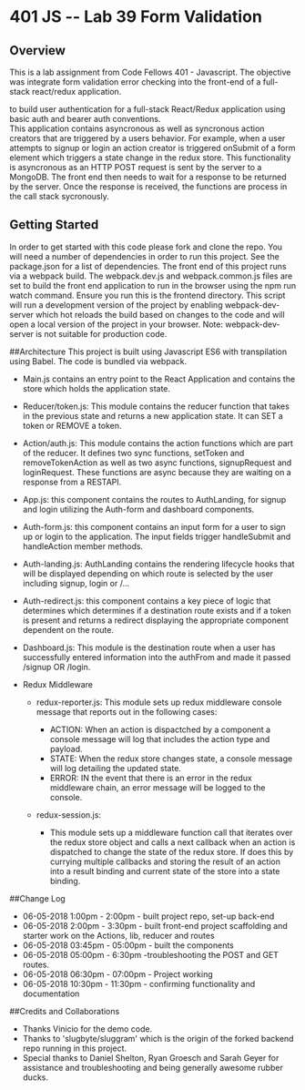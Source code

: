 
# 401 JS --  Lab 39 Form Validation

## Overview
This is a lab assignment from Code Fellows 401 - Javascript. The objective was integrate form validation error checking into the front-end of a full-stack react/redux application.  

to build user authentication for a full-stack React/Redux application  using basic auth and bearer auth conventions.  
This application contains asyncronous as well as syncronous action creators that are triggered by a users behavior.  For example, when a user attempts to signup or login an action creator is triggered onSubmit of a form element which triggers a state change in the redux store.  This functionality is asyncronous as an HTTP POST request is sent by the server to a MongoDB.  The front end then needs to wait for a response to be returned by the server.  Once the response is received, the functions are process in the call stack sycronously.    

## Getting Started
In order to get started with this code please fork and clone the repo. You will need a number of dependencies in order to run this project. See the package.json for a list of dependencies. The front end of this project runs via a webpack build.  The webpack.dev.js and webpack.common.js files are set to build the front end application to run in the browser using the npm run watch command.  Ensure you run this is the frontend directory. This script will run a development version of the project by enabling webpack-dev-server which hot reloads the build based on changes to the code and will open a local version of the project in your browser.  Note: webpack-dev-server is not suitable for production code.

##Architecture
This project is built using Javascript ES6 with transpilation using Babel. The code is bundled via webpack.

- Main.js contains an entry point to the React Application and contains the store which holds the application state.

- Reducer/token.js: This module contains the reducer function that takes in the previous state and returns a new application state. It can SET a token or REMOVE a token.

- Action/auth.js: This module contains the action functions which are part of the reducer. It defines two sync functions, setToken and removeTokenAction as well as two async functions, signupRequest and loginRequest.  These functions are async because they are waiting on a response from a RESTAPI.

- App.js: this component contains the routes to AuthLanding, for signup and login utilizing the Auth-form and dashboard components.

- Auth-form.js:  this component contains an input form for a user to sign up or login to the application.  The input fields trigger handleSubmit and handleAction member methods.  

- Auth-landing.js:  AuthLanding contains the rendering lifecycle hooks that will be displayed depending on which route is selected by the user including signup, login or /...

- Auth-redirect.js:  this component contains a key piece of logic that determines which determines if a destination route exists and if a token is present and returns a redirect displaying the appropriate component dependent on the route.

- Dashboard.js: This module is the destination route when a user has successfully entered information into the authFrom and made it passed /signup OR /login.  

- Redux Middleware

    - redux-reporter.js:  This module sets up redux middleware console message that reports out in the following cases:

        - ACTION: When an action is dispactched by a component a console message will log that includes the action type and payload.
        - STATE: When the redux store changes state, a console message will log detailing the updated state.
        - ERROR: IN the event that there is an error in the redux middleware chain, an error message will be logged to the console.
    - redux-session.js:
        - This module sets up a middleware function call that iterates over the redux store object and calls a next callback when an action is dispatched to change the state of the redux store. If does this by currying multiple callbacks and storing the result of an action into a result binding and current state of the store into a state binding.

##Change Log
- 06-05-2018 1:00pm - 2:00pm - built project repo, set-up back-end
- 06-05-2018 2:00pm - 3:30pm - built front-end project scaffolding and starter work on the Actions, lib, reducer and routes
- 06-05-2018 03:45pm - 05:00pm - built the components
- 06-05-2018 05:00pm - 6:30pm -troubleshooting the POST and GET routes.  
- 06-05-2018 06:30pm - 07:00pm - Project working
- 06-05-2018 10:30pm - 11:30pm - confirming functionality and documentation

##Credits and Collaborations
- Thanks Vinicio for the demo code.  
- Thanks to 'slugbyte/sluggram' which is the origin of the forked backend repo running in this project. 
- Special thanks to Daniel Shelton, Ryan Groesch and Sarah Geyer for assistance and troubleshooting and being generally awesome rubber ducks.
